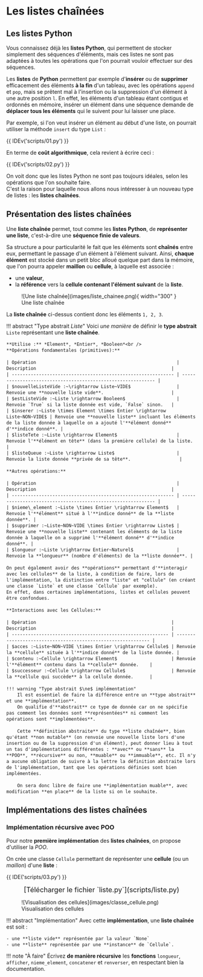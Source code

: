 # Les listes chaînées

## Les listes Python

Vous connaissez déjà les **listes Python**, qui permettent de stocker simplement des séquences d'éléments, mais ces listes ne sont pas adaptées à toutes les opérations que l'on pourrait vouloir effectuer sur des séquences. 

Les **listes** de **Python** permettent par exemple d'**insérer** ou de **supprimer** efficacement des éléments **à la fin** d'un tableau, avec les opérations `append` et `pop`, mais se prêtent mal à l'insertion ou la suppression d'un élément à une autre position `l`. En effet, les éléments d'un tableau étant contigus et ordonnés en mémoire, insérer un élément dans une séquence demande de **déplacer tous les éléments** qui le suivent pour lui laisser une place.

Par exemple, si l'on veut insérer un élément au début d'une liste, on pourrait utiliser la méthode `insert` du type `List` :

{{ IDEv('scripts/01.py') }}

En terme de **coût algorithmique**, cela revient à écrire ceci :

{{ IDEv('scripts/02.py') }}

On voit donc que les listes Python ne sont pas toujours idéales, selon les opérations que l'on souhaite faire.  
C'est la raison pour laquelle nous allons nous intéresser à un nouveau type de listes : les **listes chaînées**.

## Présentation des listes chaînées

Une **liste chaînée** permet, tout comme les **listes Python**, de **représenter une liste**, c'est-à-dire une **séquence finie de valeurs**.

Sa structure a pour particularité le fait que les éléments sont **chaînés** entre eux, permettant le passage d'un élément à l'élément suivant. Ainsi, **chaque élément** est stocké dans un petit bloc alloué quelque part dans la mémoire, que l'on pourra appeler **maillon** ou **cellule**, à laquelle est associée :

- une **valeur**,
- la **référence** vers la **cellule contenant l'élément suivant** de la **liste**.

<figure markdown>
  ![Une liste chaînée](images/liste_chainee.png){ width="300" }
  <figcaption>Une liste chaînée</figcaption>
</figure>

La **liste chaînée** ci-dessus contient donc les éléments `1, 2, 3`.

!!! abstract "Type abstrait *Liste*"
    Voici *une manière* de définir le **type abstrait** `Liste` représentant une **liste chaînée**.  

	**Utilise :** *Element*, *Entier*, *Booleen*<br />
	**Opérations fondamentales (primitives):**

    | Opération                                                    | Description                                                  |
    | ------------------------------------------------------------ | ------------------------------------------------------------ |
    | $nouvelleListeVide :~\rightarrow Liste~VIDE$                 | Renvoie une **nouvelle liste vide**.                         |
    | $estListeVide :~Liste \rightarrow Booleen$                   | Renvoie `True` si la liste donnée est vide, `False` sinon.   |
    | $inserer :~Liste \times Element \times Entier \rightarrow Liste~NON~VIDE$ | Renvoie une **nouvelle liste** incluant les éléments de la liste donnée à laquelle on a ajouté l'**élément donné** d'**indice donné**. |
    | $listeTete :~Liste \rightarrow Element$                      | Renvoie l'**élément en tête** (dans la première cellule) de la liste.                   |
    | $listeQueue :~Liste \rightarrow Liste$                       | Renvoie la liste donnée **privée de sa tête**.                  |

    **Autres opérations:**

    | Opération                                                    | Description                                                  |
    | ------------------------------------------------------------ | ------------------------------------------------------------ |
    | $nieme\_element :~Liste \times Entier \rightarrow Element$   | Renvoie l'**élément** situé à l'**indice donné** de la **liste donnée**. |
    | $supprimer :~Liste~NON~VIDE \times Entier \rightarrow Liste$ | Renvoie une **nouvelle liste** contenant les éléments de la liste donnée à laquelle on a supprimé l'**élément donné** d'**indice donné**. |
    | $longueur :~Liste \rightarrow Entier~Naturel$                | Renvoie la **longueur** (nombre d'éléments) de la **liste donnée**. |

    On peut également avoir des **opérations** permettant d'**interagir avec les cellules** de la liste, à condition de faire, lors de l'implémentation, la distinction entre "liste" et "cellule" (en créant une classe `Liste` et une classe `Cellule` par exemple).  
    En effet, dans certaines implémentations, listes et cellules peuvent être confondues.

    **Interactions avec les Cellules:**

    | Opération                                                  | Description                                                  |
    | ---------------------------------------------------------- | ------------------------------------------------------------ |
    | $acces :~Liste~NON~VIDE \times Entier \rightarrow Cellule$ | Renvoie la **cellule** située à l'**indice donné** de la liste donnée. |
    | $contenu :~Cellule \rightarrow Element$                    | Renvoie l'**élément** contenu dans la **cellule** donnée.    |
    | $successeur :~Cellule \rightarrow Cellule$                 | Renvoie la **cellule qui succède** à la cellule donnée.      |

    !!! warning "Type abstrait $\ne$ implémentation"
        Il est essentiel de faire la différence entre un **type abstrait** et une **implémentation**.  
        On qualifie d'**abstrait** ce type de donnée car on ne spécifie pas comment les données sont **représentées** ni comment les opérations sont **implémentées**.

        Cette **définition abstraite** du type **liste chaînée**, bien qu'étant **non mutable** (on renvoie une nouvelle liste lors d'une insertion ou de la suppression d'un élément), peut donner lieu à tout un tas d'implémentations différentes : **avec** ou **sans** la **POO**, **récursive** ou non, **muable** ou **immuable**, etc. Il n'y a aucune obligation de suivre à la lettre la définition abstraite lors de l'implémentation, tant que les opérations définies sont bien implémentées.

        On sera donc libre de faire une **implémentation muable**, avec modification **en place** de la liste si on le souhaite.

## Implémentations des listes chaînées

### Implémentation récursive avec POO

Pour notre **première implémentation** des **listes chaînées**, on propose d'utiliser la *POO*.

On crée une classe `Cellule` permettant de représenter une **cellule** (ou un *maillon*) d'une **liste** :

{{ IDE('scripts/03.py') }}

<center style="font-size:1.3em">
[Télécharger le fichier `liste.py`](scripts/liste.py)
</center>

<figure markdown>
  ![Visualisation des cellules](images/classe_cellule.png)
  <figcaption>Visualisation des cellules</figcaption>
</figure>

!!! abstract "Implémentation"
    Avec cette **implémentation**, une **liste chaînée** est soit :

    - une **liste vide** représentée par la valeur `None`
    - une **liste** représentée par une **instance** de `Cellule`.

!!! note "À faire"
    Écrivez **de manière récursive** les **fonctions** `longueur`, `afficher`, `nieme_element`, `concatener` et `renverser`, en respectant bien la documentation.